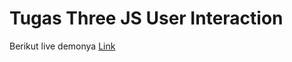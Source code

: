 # Tugas Three JS User Interaction

Berikut live demonya <a href="https://cg2021a.github.io/tugas-1-junaediakbar/Tugas-User-Interaction-Three-JS/">Link</a>
